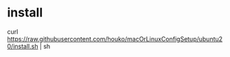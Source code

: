 # install 
curl https://raw.githubusercontent.com/houko/macOrLinuxConfigSetup/ubuntu20/install.sh | sh
